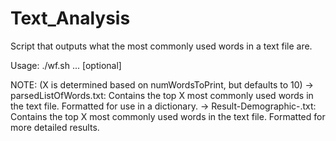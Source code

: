 # Text_Analysis

Script that outputs what the most commonly used words in a text file are. 

Usage: ./wf.sh <txtFileToBeAnalyzed> ... [optional] <numWordsToPrint>

NOTE: (X is determined based on numWordsToPrint, but defaults to 10)
-> parsedListOfWords.txt: 
   Contains the top X most commonly used words in the text file. Formatted for use in a dictionary.
-> Result-Demographic-<txtFileToBeAnalyzed>.txt: 
   Contains the top X most commonly used words in the text file. Formatted for more detailed results.
